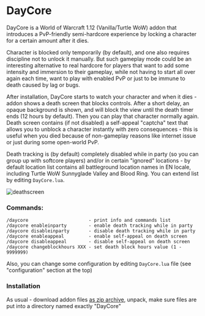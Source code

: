 # DayCore
DayCore is a World of Warcraft 1.12 (Vanilla/Turtle WoW) addon that introduces a PvP-friendly semi-hardcore experience by locking a character for a certain amount after it dies.  

Character is blocked only temporarily (by default), and one also requires discipline not to unlock it manually. But such gameplay mode could be an interesting alternative to real hardcore for players that want to add some intensity and immersion to their gameplay, while not having to start all over again each time, want to play with enabled PvP or just to be immune to death caused by lag or bugs.  

After installation, DayCore starts to watch your character and when it dies - addon shows a death screen that blocks controls. After a short delay, an opaque background is shown, and will block the view until the death timer ends (12 hours by default). Then you can play that character normally again.  
Death screen contains (if not disabled) a self-appeal "captcha" text that allows you to unblock a character instantly with zero consequences - this is useful when you died because of non-gameplay reasons like internet issue or just during some open-world PvP.  

Death tracking is (by default) completely disabled while in party (so you can group up with softcore players) and/or in certain "ignored" locations - by default location list contains all battleground location names in EN locale, including Turtle WoW Sunnyglade Valley and Blood Ring. You can extend list by editing `DayCore.lua`.  

![deathscreen](https://github.com/user-attachments/assets/6df42097-d548-416a-99fd-476a6de621a9)

### Commands:  
```
/daycore                      - print info and commands list
/daycore enableinparty        - enable death tracking while in party
/daycore disableinparty       - disable death tracking while in party
/daycore enableappeal         - enable self-appeal on death screen
/daycore disableappeal        - disable self-appeal on death screen
/daycore changeblockhours XXX - set death block hours value (1 - 9999999)
```
Also, you can change some configuration by editing `DayCore.lua` file (see "configuration" section at the top)  

### Installation
As usual - download addon files [as zip archive](https://github.com/LiquidCake/DayCore/archive/refs/heads/master.zip), unpack, make sure files are put into a directory named exactly "DayCore"
